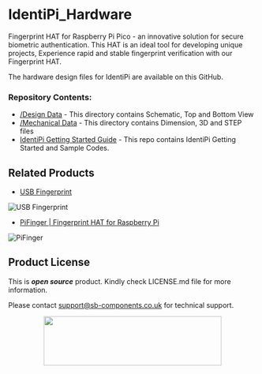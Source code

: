 # IdentiPi_Hardware

Fingerprint HAT for Raspberry Pi Pico - an innovative solution for secure biometric authentication. This HAT is an ideal tool for developing unique projects, Experience rapid and stable fingerprint verification with our Fingerprint HAT.

The hardware design files for IdentiPi are available on this GitHub.
### Repository Contents:
  - [/Design Data](https://github.com/sbcshop/IdentiPi_Hardware/tree/main/Design%20Data) - This directory contains Schematic, Top and Bottom View
  - [/Mechanical Data](https://github.com/sbcshop/IdentiPi_Hardware/tree/main/Mechanical%20Data) - This directory contains Dimension, 3D and STEP files
  - [IdentiPi Getting Started Guide](https://github.com/sbcshop/IdentiPi_Software) - This repo contains IdentiPi Getting Started and Sample Codes.

## Related Products
  * [USB Fingerprint](https://shop.sb-components.co.uk/products/usb-fingerprint?_pos=1&_sid=1a14e781e&_ss=r) 

 ![USB Fingerprint](https://shop.sb-components.co.uk/cdn/shop/products/usbfingerprintboard.png?v=1627629405&width=300)
 
 * [PiFinger | Fingerprint HAT for Raspberry Pi](https://shop.sb-components.co.uk/products/pifinger-fingerprint-hat-for-raspberry-pi?_pos=1&_sid=1b596a7b4&_ss=r)
 
 ![PiFinger](https://shop.sb-components.co.uk/cdn/shop/products/FingerprintforRaspberryPi.png?v=1615200690&width=300)
 
## Product License

This is ***open source*** product. Kindly check LICENSE.md file for more information.

Please contact support@sb-components.co.uk for technical support.
<p align="center">
  <img width="360" height="100" src="https://cdn.shopify.com/s/files/1/1217/2104/files/Logo_sb_component_3.png?v=1666086771&width=300">
</p>

